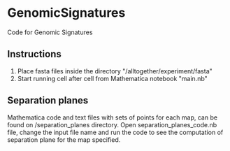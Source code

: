 # GenomicSignatures
Code for Genomic Signatures

## Instructions

<ol>
<li>Place fasta files inside the directory "/alltogether/experiment/fasta" </li>
<li>Start running cell after cell from Mathematica notebook "main.nb" </li>
</ol>

## Separation planes

Mathematica code and text files with sets of points for each map, can be found on  /separation_planes directory. Open separation_planes_code.nb file, change the input file name and run the code to see the computation of separation plane for the map specified.
